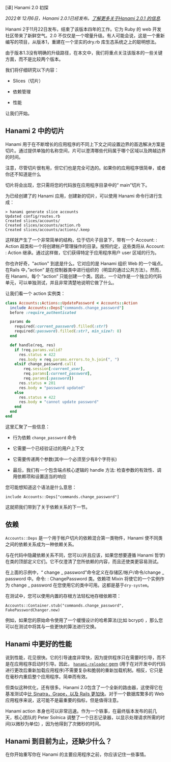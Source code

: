 [译] Hanami 2.0 初探

*2022年 12月6日，Hanami 2.0.1已经发布。[了解更多关于Hanami 2.0.1 的信息](https://hanamirb.org/blog/2022/12/06/hanami-201/).*

Hanami 2于11月22日发布，结束了该版本四年的工作。它为 Ruby 的 web 开发社区带来了新鲜空气。2.0 不仅仅是一个增量升级。有人可能会说，这是一个重新编写的项目，从版本1，重建在一个坚实的dry.rb 库生态系统之上的聪明想法。

由于版本1.3没有明确的升级路径，在本文中，我们将重点关注该版本的一些关键方面，而不是比较两个版本。

我们将仔细研究以下内容：

- Slices（切片）

- 依赖管理

- 性能

让我们开始。

## Hanami 2 中的切片

Hanami 用于在不断增长的应用程序的不同上下文之间设置边界的首选解决方案是切片。通过提供单独的名称空间，片可以澄清哪些代码属于哪个区域以及跨越边界的时间。

注意，尽管切片很有用，但它们也是完全可选的。如果你的应用程序很简单，或者你还不知道是什么

切片将会出现，您只需将您的代码放在应用程序目录中的“ main”切片下。

为已经创建了的 Hanami 应用，创建新的切片，可以使用 Hanami 命令行进行生成：

```shell
> hanami generate slice accounts
Updated config/routes.rb
Created slices/accounts/
Created slices/accounts/action.rb
Created slices/accounts/actions/.keep
```

这样就产生了一个非常简单的结构，位于切片子目录下，带有一个 Account: : Action 超类和一个将创建帐户管理操作的目录。按照约定，这些类将从 Account: : Action 继承。通过这样做，它们获得特定于应用程序用户 user 区域的行为。

你也许好奇，"action" 到底是什么。它对应的是 Hanami 组织 Web 的一个端点。在Rails 中，”action“ 是在控制器类中进行组织的（明显的通过公共方法）。然而，在 Hanami，每个 ”action“ 只能创建一个类。因此，一个动作是一个独立的代码单元，可以单独测试，并且非常清楚地说明它做了什么。

让我们看一个 action 实例类：

```ruby
class Accounts::Actions::UpdatePassword < Accounts::Action
  include Accounts::Deps["commands.change_password"]
  before :require_authenticated

  params do
    required(:current_password).filled(:str?)
    required(:password).filled(:str?, min_size?: 8)
  end

  def handle(req, res)
    if !req.params.valid?
      res.status = 422
      res.body = req.params.errors.to_h.join(", ")
    elsif change_password.call(
        req.session[:current_user],
        req.params[:current_password],
        req.params[:password])
      res.status = 201
      res.body = "password updated"
    else
      res.status = 422
      res.body = "cannot update password"
    end
  end
end
```



这里汇聚了一些信息：



- 行为依赖 `change_password` 命令

- 它需要一个已经验证过的用户上下文

- 它需要传递两个参数(其中一个必须至少有8个字符长)

- 最后，我们有一个包含端点核心逻辑的 handle 方法: 检查参数的有效性、调用依赖项和设置适当的响应



您可能想知道这个语法是什么意思：



```
include Accounts::Deps["commands.change_password"]
```

这就把我们带到了关于依赖关系的下一节。

                

## 依赖



`Accounts::Deps` 是一个用于帐户切片的依赖混合第一类物件，Hanami 使不同类之间的依赖关系成为一种依赖关系。                                                                                                                                                                                



与在代码中隐藏依赖关系不同，您可以(并且应该，如果您想要遵循 Hanami 哲学)在类的顶部定义它们。它不仅澄清了您所依赖的内容，而且还使类更容易测试。



在上面的示例中，“ change _ password”命令定义在存储区/帐户/命令/change _ password 中。命令: : ChangePassword 类。依赖项 Mixin 将使它的一个实例作为 change _ password 在您使用它的类中可用。这都是基于`dry-system`。



在测试中，您可以使用内置的存根方法轻松地存根依赖项：



```
Accounts::Container.stub("commands.change_password", FakePasswordChanger.new)
```



例如，如果您的原始命令使用了一个缓慢设计的哈希算法(比如 bcrypt) ，那么您可以在测试中将其与一些更快的算法进行交换。



## Hanami 中更好的性能



说到性能，花见很快。它的引导速度非常快，因为提供程序只在需要时引导，而不是在应用程序启动时引导。因此， [`hanami-reloader` gem](https://rubygems.org/gems/hanami-reloader/versions/0.2.1) (用于在对开发中的代码进行更改后重新加载应用程序)不需要复杂和脆弱的重新加载机制。相反，它只是在毫秒内重启整个应用程序。简单而有效。



但类似这种优化，还有很多。Hanami 2.0包含了一个全新的路由器，这使得它在基准测试中[比 Sinatra，Grape，以及 Rails 更加快](https://web-frameworks-benchmark.netlify.app/result?asc=0&l=ruby&order_by=level64)。对于一个数据库繁多的 Web 应用程序来说，这可能不是最重要的指标，但是值得注意。



Hanami action 本身也可以非常迅速。作为一个轶事，在最终版本发布的前几天，核心团队的 Peter Solnica 调整了一个日志记录器，以显示处理请求所需的时间(以微秒为单位) ，因为他得到了次微秒的时间。



## Hanami 到目前为止，还缺少什么？



在你开始重写你在 Hanami 的主要应用程序之前，你应该记住一些事情。






